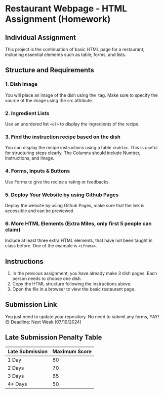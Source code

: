 # Restaurant Webpage - HTML Assignment (Homework)
## Individual Assignment

This project is the continuation of basic HTML page for a restaurant, including essential elements such as table, forms, and lists.

## Structure and Requirements

### 1. Dish Image
You will place an image of the dish using the <img> tag. Make sure to specify the source of the image using the src attribute.

### 2. Ingredient Lists
Use an unordered list `<ul>` to display the ingredients of the recipe.

### 3. Find the instruction recipe based on the dish
You can display the recipe instructions using a table `<table>`. This is useful for structuring steps clearly. The Columns should include Number, Instructions, and Image.

### 4. Forms, Inputs & Buttons
Use Forms to give the recipe a rating or feedbacks.

### 5. Deploy Your Website by using Github Pages
Deploy the website by using Github Pages, make sure that the link is accessible and can be previewed.

### 6. More HTML Elements (Extra Miles, only first 5 people can claim)
Include at least three extra HTML elements, that have not been taught in class before. One of the example is `<iframe>`.

## Instructions
1. In the previous assignment, you have already make 3 dish pages. Each person needs to choose one dish.
2. Copy the HTML structure following the instructions above.
3. Open the file in a browser to view the basic restaurant page.

## Submission Link
You just need to update your repository. No need to submit any forms, YAY! 😊
Deadline: Next Week (07/10/2024)

## Late Submission Penalty Table

| Late Submission | Maximum Score |
|-----------------|---------------|
| 1 Day           | 80            |
| 2 Days          | 70            |
| 3 Days          | 65            |
| 4+ Days         | 50            |
